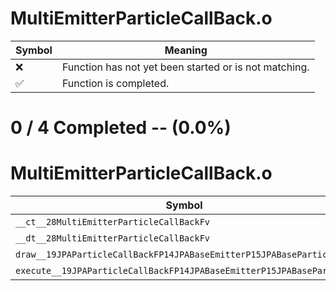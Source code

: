 # MultiEmitterParticleCallBack.o
| Symbol | Meaning 
| ------------- | ------------- 
| :x: | Function has not yet been started or is not matching. 
| :white_check_mark: | Function is completed. 


# 0 / 4 Completed -- (0.0%)
# MultiEmitterParticleCallBack.o
| Symbol | Decompiled? |
| ------------- | ------------- |
| `__ct__28MultiEmitterParticleCallBackFv` | :x: |
| `__dt__28MultiEmitterParticleCallBackFv` | :x: |
| `draw__19JPAParticleCallBackFP14JPABaseEmitterP15JPABaseParticle` | :x: |
| `execute__19JPAParticleCallBackFP14JPABaseEmitterP15JPABaseParticle` | :x: |
